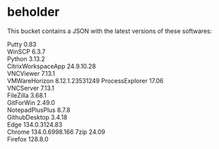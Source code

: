 # beholder
This bucket contains a JSON with the latest versions of these softwares:

Putty              0.83           
WinSCP             6.3.7          
Python             3.13.2         
CitrixWorkspaceApp 24.9.10.28     
VNCViewer          7.13.1         
VMWareHorizon      8.12.1.23531249
ProcessExplorer    17.06          
VNCServer          7.13.1         
FileZilla          3.68.1         
GitForWin          2.49.0         
NotepadPlusPlus    8.7.8          
GithubDesktop      3.4.18         
Edge               134.0.3124.83  
Chrome             134.0.6998.166 
7zip               24.09          
Firefox            128.8.0          



